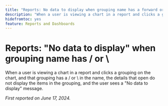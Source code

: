 ```yaml
---
title: "Reports: No data to display when grouping name has a forward or back slash"
description: "When a user is viewing a chart in a report and clicks a grouping on the chart, and that grouping has a forward or back slash in the name, the details that open do not display the items in the grouping, and the user sees a No data to display message."
hidefromtoc: yes
feature: Reports and Dashboards
---
```


# Reports: "No data to display" when grouping name has / or \

When a user is viewing a chart in a report and clicks a grouping on the chart, and that grouping has a / or \ in the name, the details that open do not display the items in the grouping, and the user sees a "No data to display" message.

_First reported on June 17, 2024._
